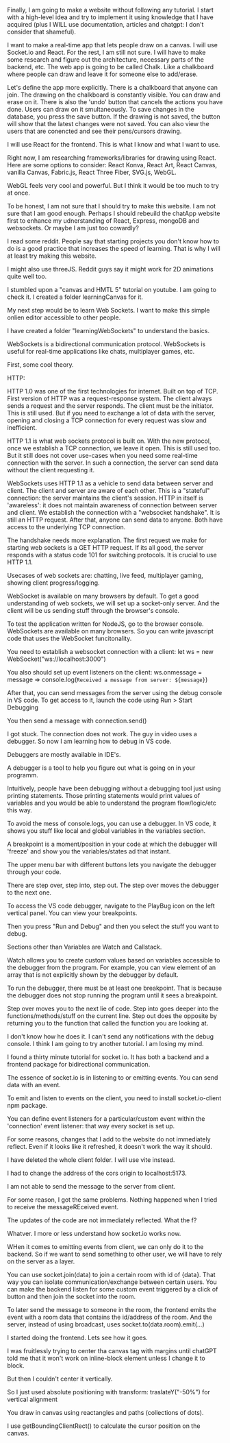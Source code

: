 Finally, I am going to make a website without following any tutorial. I start with a high-level idea and try to implement it using knowledge that I have acquired (plus I WILL use documentation, articles and chatgpt: I don't consider that shameful).

I want to make a real-time app that lets people draw on a canvas. I will use Socket.io and React. For the rest, I am still not sure. I will have to make some research and figure out the architecture, necessary parts of the backend, etc. The web app is going to be called Chalk. Like a chalkboard where people can draw and leave it for someone else to add/erase.

Let's define the app more explicitly. There is a chalkboard that anyone can join. The drawing on the chalkboard is constantly visible. You can draw and erase on it. There is also the 'undo' button that cancels the actions you have done. Users can draw on it smultaneously. To save changes in the database, you press the save button. If the drawing is not saved, the button will show that the latest changes were not saved. You can also view the users that are conencted and see their pens/cursors drawing. 

I will use React for the frontend. This is what I know and what I want to use.

Right now, I am researching frameworks/libraries for drawing using React. Here are some options to consider: React Konva, React Art, React Canvas, vanilla Canvas, Fabric.js, React Three Fiber, SVG.js, WebGL. 

WebGL feels very cool and powerful. But I think it would be too much to try at once. 

To be honest, I am not sure that I should try to make this website. I am not sure that I am good enough. Perhaps I should rebeuild the chatApp website first to enhance my udnerstanding of React, Express, mongoDB and websockets. Or maybe I am just too cowardly? 

I read some reddit. People say that starting projects you don't know how to do is a good practice that increases the speed of learning. That is why I will at least try making this website. 

I might also use threeJS. Reddit guys say it might work for 2D animations quite well too. 

I stumbled upon a "canvas and HMTL 5" tutorial on youtube. I am going to check it. I created a folder learningCanvas for it.

My next step would be to learn Web Sockets. I want to make this simple onlien editor accessible to other people.

I have created a folder "learningWebSockets" to understand the basics. 

WebSockets is a bidirectional communication protocol. WebSockets is useful for real-time applications like chats, multiplayer games, etc.

First, some cool theory.

HTTP:

HTTP 1.0 was one of the first technologies for internet. Built on top of TCP. First version of HTTP was a request-response system. The client always sends a request and the server responds. The client must be the initiator. This is still used. But if you need to exchange a lot of data with the server, opening and closing a TCP connection for every request was slow and inefficient.

HTTP 1.1 is what web sockets protocol is built on. With the new protocol, once we establish a TCP connection, we leave it open. This is still used too. But it still does not cover use-cases when you need some real-time connection with the server. In such a connection, the server can send data without the client requesting it. 

WebSockets uses HTTP 1.1 as a vehicle to send data between server and client. The client and server are aware of each other. This is a "stateful" connection: the server maintains the client's session. HTTP in itself is 'awareless': it does not maintain awareness of connection between server and client. We establish the connection with a "websocket handshake". It is still an HTTP request. After that, anyone can send data to anyone. Both have access to the underlying TCP connection. 

The handshake needs more explanation. The first request we make for starting web sockets is a GET HTTP request. If its all good, the server responds with a status code 101 for switching protocols. It is crucial to use HTTP 1.1. 

Usecases of web sockets are: chatting, live feed, multiplayer gaming, showing client progress/logging. 

WebSocket is available on many browsers by default. To get a good understanding of web sockets, we will set up a socket-only server. And the client will be us sending stuff through the browser's console. 

To test the application  written for NodeJS, go to the browser console. WebSockets are available on many browsers. So you can write javascript code that uses the WebSocket funcitonality. 

You need to establish a websocket connection with a client: let ws = new WebSocket("ws://localhost:3000")

You also should set up event listeners on the client: ws.onmessage = message => console.log(`Received a message from server: ${message}`)

After that, you can send messages from the server using the debug console in VS code. To get access to it, launch the code using Run > Start Debugging

You then send a message with connection.send()

I got stuck. The connection does not work. The guy in video uses a debugger. So now I am learning how to debug in VS code. 

Debuggers are mostly available in IDE's. 

A debugger is a tool to help you figure out what is going on in your programm.

Intuitively, people have been debugging without a debugging tool just using printing statements. Those printing statements would print values of variables and you would be able to understand the program flow/logic/etc this way. 

To avoid the mess of console.logs, you can use a debugger. In VS code, it shows you stuff like local and global variables in the variables section. 

A breakpoint is a moment/position in your code at which the debugger will 'freeze' and show you the variables/states ad that instant. 

The upper menu bar with different buttons lets you navigate the debugger through your code. 

There are step over, step into, step out. The step over moves the debugger to the next one. 

To access the VS code debugger, navigate to the PlayBug icon on the left vertical panel. You can view your breakpoints. 

Then you press "Run and Debug" and then you select the stuff you want to debug. 

Sections other than Variables are Watch and Callstack. 

Watch allows you to create custom values based on variables accessible to the debugger from the program. For example, you can view element of an array that is not explicitly shown by the debugger by default.

To run the debugger, there must be at least one breakpoint. That is because the debugger does not stop running the program until it sees a breakpoint. 

Step over moves you to the next lie of code. Step into goes deeper into the functions/methods/stuff on the current line. Step out does the opposite by returning you to the function that called the function you are looking at.

I don't know how he does it. I can't send any notifications with the debug console. I think I am going to try another tutorial. I am losing my mind.

I found a thirty minute tutorial for socket io. It has both a backend and a frontend package for bidirectional communication.

The essence of socket.io is in listening to or emitting events. You can send data with an event. 

To emit and listen to events on the client, you need to install socket.io-client npm package. 

You can define event listeners for a particular/custom event within the 'connection' event listener: that way every socket is set up. 

For some reasons, changes that I add to the website do not immediately reflect. Even if it looks like it refreshed, it doesn't work the way it should. 

I have deleted the whole client folder. I will use vite instead.

I had to change the address of the cors origin to localhost:5173. 

I am not able to send the message to the server from client. 

For some reason, I got the same problems. Nothing happened when I tried to receive the messageREceived event. 

The updates of the code are not immediately reflected. What the f?

Whatver. I more or less understand how socket.io works now.

WHen it comes to emitting events from client, we can only do it to the backend. So if we want to send something to other user, we will have to rely on the server as a layer. 

You can use socket.join(data) to join a certain room with id of {data}. That way you can isolate communication/exchange between certain users. You can make the backend listen for some custom event triggered by a click of button and then join the socket into the room. 

To later send the message to someone in the room, the frontend emits the event with a room data that contains the id/address of the room. And the server, instead of using broadcast, uses socket.to(data.room).emit(...)

I started doing the frontend. Lets see how it goes.

I was fruitlessly trying to center tha canvas tag with margins until chatGPT told me that it won't work on inline-block element unless I change it to block.

But then I couldn't center it vertically. 

So I just used absolute positioning with transform: traslateY("-50%") for vertical alignment

You draw in canvas using reactangles and paths (collections of dots).

I use getBoundingClientRect() to calculate the cursor position on the canvas. 

